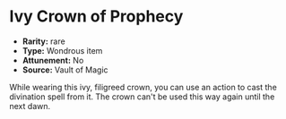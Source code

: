 
# Ivy Crown of Prophecy

* **Rarity:** rare
* **Type:** Wondrous item
* **Attunement:** No
* **Source:** Vault of Magic


While wearing this ivy, filigreed crown, you can use an action to cast the divination spell from it. The crown can't be used this way again until the next dawn.
